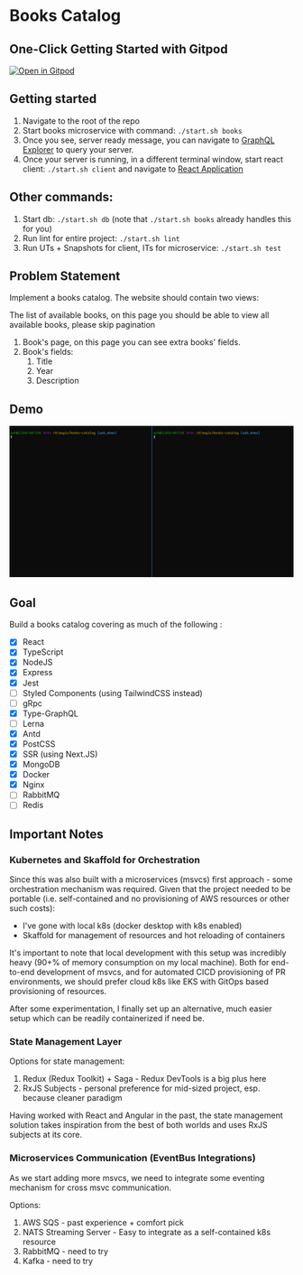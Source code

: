 # Books Catalog

## One-Click Getting Started with Gitpod

[![Open in Gitpod](https://gitpod.io/button/open-in-gitpod.svg)](https://gitpod.io/#https://github.com/ashwanth1109/books-catalog)

## Getting started

1. Navigate to the root of the repo
2. Start books microservice with command: `./start.sh books`
3. Once you see, server ready message, you can navigate to [GraphQL Explorer](http://localhost:4001/api/books/graphql) to query your server.
4. Once your server is running, in a different terminal window, start react client: `./start.sh client` and navigate to [React Application](http://localhost:4000)

## Other commands:

1. Start db: `./start.sh db` (note that `./start.sh books` already handles this for you)
2. Run lint for entire project: `./start.sh lint`
3. Run UTs + Snapshots for client, ITs for microservice: `./start.sh test`

## Problem Statement

Implement a books catalog. The website should contain two views:

The list of available books, on this page you should be able to view all available books, please skip pagination

1. Book's page, on this page you can see extra books' fields.
2. Book's fields:
   1. Title
   2. Year
   3. Description

## Demo

![App Demo](./demo.gif)

## Goal

Build a books catalog covering as much of the following :

- [x] React
- [x] TypeScript
- [x] NodeJS
- [x] Express
- [x] Jest
- [ ] Styled Components (using TailwindCSS instead)
- [ ] gRpc
- [x] Type-GraphQL
- [ ] Lerna
- [x] Antd
- [x] PostCSS
- [x] SSR (using Next.JS)
- [x] MongoDB
- [x] Docker
- [x] Nginx
- [ ] RabbitMQ
- [ ] Redis

## Important Notes

### Kubernetes and Skaffold for Orchestration

Since this was also built with a microservices (msvcs) first approach - some orchestration mechanism was required. Given that the project needed to be portable (i.e. self-contained and no provisioning of AWS resources or other such costs):

- I've gone with local k8s (docker desktop with k8s enabled)
- Skaffold for management of resources and hot reloading of containers

It's important to note that local development with this setup was incredibly heavy (90+% of memory consumption on my local machine).
Both for end-to-end development of msvcs, and for automated CICD provisioning of PR environments, we should prefer cloud k8s like EKS with GitOps based provisioning of resources.

After some experimentation, I finally set up an alternative, much easier setup which can be readily containerized if need be.

### State Management Layer

Options for state management:

1. Redux (Redux Toolkit) + Saga - Redux DevTools is a big plus here
2. RxJS Subjects - personal preference for mid-sized project, esp. because cleaner paradigm

Having worked with React and Angular in the past, the state management solution takes inspiration from the best of both worlds and uses RxJS subjects at its core.

### Microservices Communication (EventBus Integrations)

As we start adding more msvcs, we need to integrate some eventing mechanism for cross msvc communication.

Options:

1. AWS SQS - past experience + comfort pick
2. NATS Streaming Server - Easy to integrate as a self-contained k8s resource
3. RabbitMQ - need to try
4. Kafka - need to try
